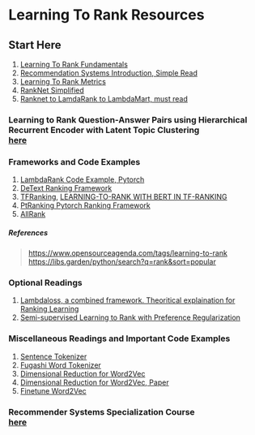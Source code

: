 # Learning To Rank Resources
## Start Here
1. [Learning To Rank Fundamentals](https://towardsdatascience.com/learning-to-rank-a-complete-guide-to-ranking-using-machine-learning-4c9688d370d4)<br>
2. [Recommendation Systems Introduction, Simple Read](https://developers.google.com/machine-learning/recommendation/overview) <br>
3. [Learning To Rank Metrics](https://medium.com/swlh/rank-aware-recsys-evaluation-metrics-5191bba16832)<br>
4. [RankNet Simplified](https://towardsdatascience.com/learning-to-rank-for-information-retrieval-a-deep-dive-into-ranknet-200e799b52f4)<br>
5. [Ranknet to LamdaRank to LambdaMart, must read](https://www.microsoft.com/en-us/research/wp-content/uploads/2016/02/MSR-TR-2010-82.pdf)<br>

### Learning to Rank Question-Answer Pairs using Hierarchical Recurrent Encoder with Latent Topic Clustering <br>[here](https://paperswithcode.com/paper/learning-to-rank-question-answer-pairs-using)

### Frameworks and Code Examples
1. [LambdaRank Code Example, Pytorch](https://github.com/haowei01/pytorch-examples/blob/master/ranking/LambdaRank.py)
2. [DeText Ranking Framework](https://medium.com/deep-learning-digest/detext-bert-framework-for-ranking-documents-26efe34b308c)
3. [TFRanking](https://github.com/tensorflow/ranking), [LEARNING-TO-RANK WITH BERT IN TF-RANKING](https://arxiv.org/pdf/2004.08476.pdf)
4. [PtRanking Pytorch Ranking Framework](https://wildltr.github.io/ptranking/)
5. [AllRank](https://github.com/allegro/allRank)

##### References
> https://www.opensourceagenda.com/tags/learning-to-rank<br>
> https://libs.garden/python/search?q=rank&sort=popular

### Optional Readings
1. [Lambdaloss, a combined framework. Theoritical explaination for Ranking Learning](https://storage.googleapis.com/pub-tools-public-publication-data/pdf/1e34e05e5e4bf2d12f41eb9ff29ac3da9fdb4de3.pdf)<br>
2. [Semi-supervised Learning to Rank
with Preference Regularization](https://www.microsoft.com/en-us/research/wp-content/uploads/2011/10/SzummerYilmaz-semisupervised-ranking-cikm11.pdf)<br>

### Miscellaneous Readings and Important Code Examples
1. [Sentence Tokenizer](https://github.com/himkt/konoha)
2. [Fugashi Word Tokenizer](https://github.com/polm/fugashi)
3. [Dimensional Reduction for Word2Vec](https://datascience.stackexchange.com/questions/6612/reducing-the-dimensionality-of-word-embeddings)
4. [Dimensional Reduction for Word2Vec, Paper](https://arxiv.org/pdf/1708.03629.pdf)
5. [Finetune Word2Vec](https://www.kaggle.com/code/rtatman/fine-tuning-word2vec-2-0/notebook)

### Recommender Systems Specialization Course <br> [here](https://www.coursera.org/specializations/recommender-systems#courses)
